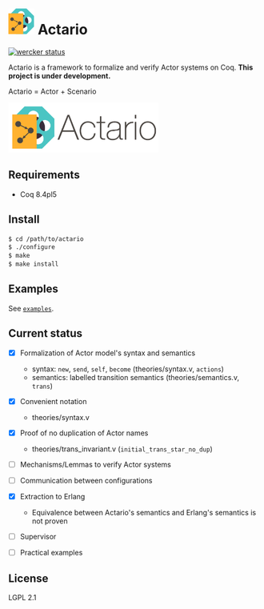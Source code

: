 ![logo](./img/logo-mini.png) Actario
=========================================================

[![wercker status](https://app.wercker.com/status/1f0b20fd4377f1065457f7b480919621/s/master "wercker status")](https://app.wercker.com/project/bykey/1f0b20fd4377f1065457f7b480919621)

Actario is a framework to formalize and verify Actor systems on Coq. **This project is under development.**

Actario = Actor + Scenario

<img src="./img/logo-with-name.png" height=100>


Requirements
------------

- Coq 8.4pl5


Install
-------

```sh
$ cd /path/to/actario
$ ./configure
$ make
$ make install
```


Examples
--------

See [`examples`](./examples).


Current status
--------------

- [x] Formalization of Actor model's syntax and semantics
    + syntax: `new`, `send`, `self`, `become` (theories/syntax.v, `actions`)
    + semantics: labelled transition semantics (theories/semantics.v, `trans`)
- [x] Convenient notation
    + theories/syntax.v
- [x] Proof of no duplication of Actor names
    + theories/trans_invariant.v (`initial_trans_star_no_dup`)
- [ ] Mechanisms/Lemmas to verify Actor systems
- [ ] Communication between configurations
- [x] Extraction to Erlang
    + Equivalence between Actario's semantics and Erlang's semantics is not proven
- [ ] Supervisor
- [ ] Practical examples


License
-------

LGPL 2.1
